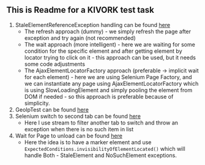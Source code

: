 ## This is Readme for a KIVORK test task

1. StaleElementReferenceException handling can be found [here](src/main/java/org/example/HomePage.java)
   - The refresh approach (dummy) - we simply refresh the page after exception and try again (not recommended)
   - The wait approach (more intelligent) - here we are waiting for some condition for the specific element
   and after getting element by locator trying to click on it - this approach can be used, but it needs some code adjustments
   - The AjaxElementLocatorFactory approach (preferable -> implicit wait for each element) - here we are using Selenium Page Factory,
   and we can instantiate any page using AjaxElementLocatorFactory which is using SlowLoadingElement and simply pooling the element from DOM 
   if needed - so this approach is preferable because of simplicity.
2. GeoIpTest can be found [here](src/test/java/org/example/test/FreeGeoIpTest.java)
3. Selenium switch to second tab can be found [here](src/main/java/org/example/WindowHandles.java)
   - Here I use stream to filter another tab to switch and throw an exception when there is no such item in list
4. Wait for Page to unload can be found [here](src/main/java/org/example/HomePage.java)
   - Here the idea is to have a marker element and use `ExpectedConditions.invisibilityOfElementLocated()` which will handle Both - StaleElement and NoSuchElement exceptions.